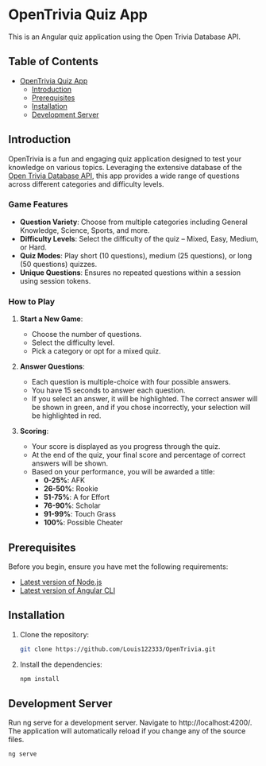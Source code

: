 # OpenTrivia Quiz App

This is an Angular quiz application using the Open Trivia Database API.

## Table of Contents

- [OpenTrivia Quiz App](#opentrivia-quiz-app)
  - [Introduction](#introduction)
  - [Prerequisites](#prerequisites)
  - [Installation](#installation)
  - [Development Server](#development-server)

## Introduction

OpenTrivia is a fun and engaging quiz application designed to test your knowledge on various topics. Leveraging the extensive database of the [Open Trivia Database API](https://opentdb.com/), this app provides a wide range of questions across different categories and difficulty levels.

### Game Features
- **Question Variety**: Choose from multiple categories including General Knowledge, Science, Sports, and more.
- **Difficulty Levels**: Select the difficulty of the quiz – Mixed, Easy, Medium, or Hard.
- **Quiz Modes**: Play short (10 questions), medium (25 questions), or long (50 questions) quizzes.
- **Unique Questions**: Ensures no repeated questions within a session using session tokens.

### How to Play
1. **Start a New Game**:
   - Choose the number of questions.
   - Select the difficulty level.
   - Pick a category or opt for a mixed quiz.
   
2. **Answer Questions**:
   - Each question is multiple-choice with four possible answers.
   - You have 15 seconds to answer each question.
   - If you select an answer, it will be highlighted. The correct answer will be shown in green, and if you chose incorrectly, your selection will be highlighted in red.
   
3. **Scoring**:
   - Your score is displayed as you progress through the quiz.
   - At the end of the quiz, your final score and percentage of correct answers will be shown.
   - Based on your performance, you will be awarded a title:
     - **0-25%**: AFK
     - **26-50%**: Rookie
     - **51-75%**: A for Effort
     - **76-90%**: Scholar
     - **91-99%**: Touch Grass
     - **100%**: Possible Cheater

## Prerequisites

Before you begin, ensure you have met the following requirements:

- [Latest version of Node.js](https://nodejs.org/en/download/package-manager)
- [Latest version of Angular CLI](https://www.npmjs.com/package/@angular/cli)

## Installation

1. Clone the repository:
   ```bash
   git clone https://github.com/Louis122333/OpenTrivia.git
   ```

2. Install the dependencies:
   ```bash
   npm install
   ```
## Development Server
   Run ng serve for a development server. Navigate to http://localhost:4200/. 
   The application will automatically reload if you change any of the source files.
   ```bash
   ng serve
   ```
   
   


   
